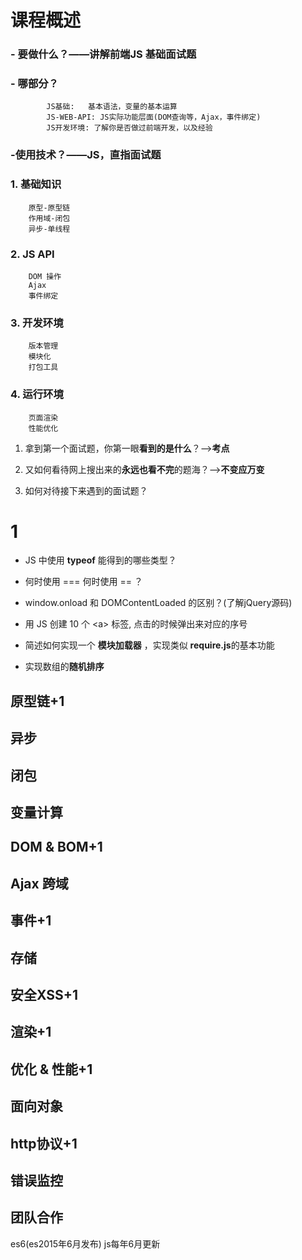 # 课程概述
### - 要做什么？——讲解前端JS 基础面试题
### - 哪部分？
			JS基础:	基本语法，变量的基本运算
			JS-WEB-API: JS实际功能层面(DOM查询等，Ajax，事件绑定)
			JS开发环境: 了解你是否做过前端开发，以及经验
### -使用技术？——JS，直指面试题

### 1. 基础知识
		原型-原型链
		作用域-闭包
		异步-单线程
### 2. JS API
		DOM 操作
		Ajax
		事件绑定
### 3. 开发环境
		版本管理
		模块化
		打包工具
### 4. 运行环境
		页面渲染
		性能优化


1. 拿到第一个面试题，你第一眼**看到的是什么**？-->**考点**

2. 又如何看待网上搜出来的**永远也看不完**的题海？-->**不变应万变**

3. 如何对待接下来遇到的面试题？















# 1
- JS 中使用 **typeof** 能得到的哪些类型？

- 何时使用 === 何时使用 == ？

- window.onload 和 DOMContentLoaded 的区别？(了解jQuery源码)

- 用 JS 创建 10 个 <a\> 标签, 点击的时候弹出来对应的序号

- 简述如何实现一个 **模块加载器** ，实现类似 **require.js**的基本功能

- 实现数组的**随机排序**


## 原型链+1

## 异步

## 闭包

## 变量计算

## DOM & BOM+1

## Ajax 跨域

## 事件+1

## 存储

## 安全XSS+1

## 渲染+1

## 优化 & 性能+1

## 面向对象

## http协议+1

## 错误监控


## 团队合作


es6(es2015年6月发布)
js每年6月更新
